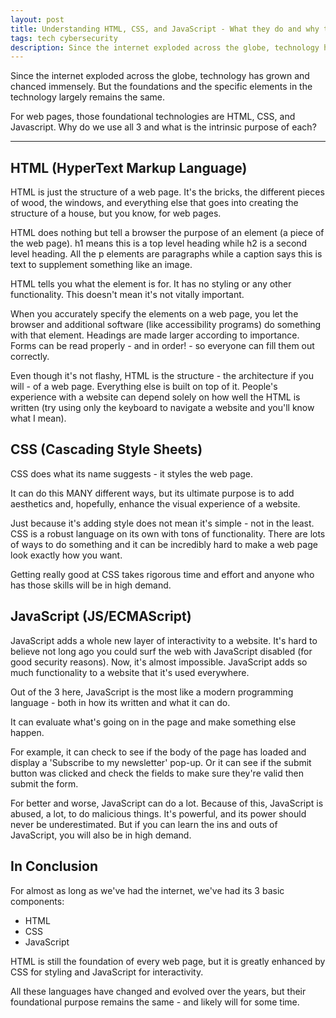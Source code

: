 ```yaml
---
layout: post
title: Understanding HTML, CSS, and JavaScript - What they do and why they exist
tags: tech cybersecurity
description: Since the internet exploded across the globe, technology has grown and chanced immensely, but the foundational technologies - HTML, CSS, and JavaScript - have stayed the same. Why do we use all 3 still and what is each's original purpose?
---
```


Since the internet exploded across the globe, technology has grown and chanced immensely. But the foundations and the specific elements in the technology largely remains the same.

For web pages, those foundational technologies are HTML, CSS, and Javascript. Why do we use all 3 and what is the intrinsic purpose of each?

<!--more-->

----

## HTML (HyperText Markup Language)
HTML is just the structure of a web page. It's the bricks, the different pieces of wood, the windows, and everything else that goes into creating the structure of a house, but you know, for web pages.

HTML does nothing but tell a browser the purpose of an element (a piece of the web page). h1 means this is a top level heading while h2 is a second level heading. All the p elements are paragraphs while a caption says this is text to supplement something like an image.

HTML tells you what the element is for. It has no styling or any other functionality. This doesn't mean it's not vitally important.

When you accurately specify the elements on a web page, you let the browser and additional software (like accessibility programs) do something with that element. Headings are made larger according to importance. Forms can be read properly - and in order! - so everyone can fill them out correctly.

Even though it's not flashy, HTML is the structure - the architecture if you will - of a web page. Everything else is built on top of it. People's experience with a website can depend solely on how well the HTML is written (try using only the keyboard to navigate a website and you'll know what I mean).

## CSS (Cascading Style Sheets)
CSS does what its name suggests - it styles the web page.

It can do this MANY different ways, but its ultimate purpose is to add aesthetics and, hopefully, enhance the visual experience of a website.

Just because it's adding style does not mean it's simple - not in the least. CSS is a robust language on its own with tons of functionality. There are lots of ways to do something and it can be incredibly hard to make a web page look exactly how you want.

Getting really good at CSS takes rigorous time and effort and anyone who has those skills will be in high demand.

## JavaScript (JS/ECMAScript)
JavaScript adds a whole new layer of interactivity to a website. It's hard to believe not long ago you could surf the web with JavaScript disabled (for good security reasons). Now, it's almost impossible. JavaScript adds so much functionality to a website that it's used everywhere.

Out of the 3 here, JavaScript is the most like a modern programming language - both in how its written and what it can do.

It can evaluate what's going on in the page and make something else happen. 

For example, it can check to see if the body of the page has loaded and display a 'Subscribe to my newsletter' pop-up. Or it can see if the submit button was clicked and check the fields to make sure they're valid then submit the form.

For better and worse, JavaScript can do a lot. Because of this, JavaScript is abused, a lot, to do malicious things. It's powerful, and its power should never be underestimated. But if you can learn the ins and outs of JavaScript, you will also be in high demand.

## In Conclusion
For almost as long as we've had the internet, we've had its 3 basic components:

- HTML
- CSS
- JavaScript

HTML is still the foundation of every web page, but it is greatly enhanced by CSS for styling and JavaScript for interactivity. 

All these languages have changed and evolved over the years, but their foundational purpose remains the same - and likely will for some time.
